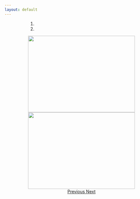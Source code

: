 ```yaml
---
layout: default
---
```

<div align="center">
<div id="screenshots" class="carousel slide" data-ride="carousel" style="width: 350px; height: 250px">
  <ol class="carousel-indicators">
    <li data-target="#screenshots" data-slide-to="0" class="active"></li>
    <li data-target="#screenshots" data-slide-to="1"></li>
  </ol>
  <div class="carousel-inner" role="listbox">
    <div class="carousel-item active">
      <img width="350px" height="250px" src="http://minetest.wiki.fc2.com/image/screenshot_1.png">
    </div>
    <div class="carousel-item">
      <img width="350px" height="250px" src="http://minetest.wiki.fc2.com/image/screenshot_2.png">
    </div>
  </div>
  <a class="left carousel-control" href="#screenshots" role="button" data-slide="prev">
    <span class="icon-prev" aria-hidden="true"></span>
    <span class="sr-only">Previous</span>
  </a>
  <a class="right carousel-control" href="#screenshots" role="button" data-slide="next">
    <span class="icon-next" aria-hidden="true"></span>
    <span class="sr-only">Next</span>
  </a>
</div>
</div>
